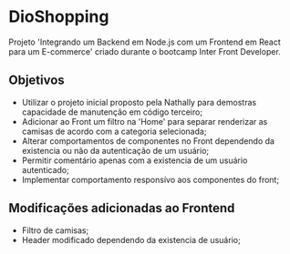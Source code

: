 # DioShopping

Projeto 'Integrando um Backend em Node.js com um Frontend em React para um E-commerce' criado durante o bootcamp Inter Front Developer.

## Objetivos

- Utilizar o projeto inicial proposto pela Nathally para demostras capacidade de manutenção em código terceiro;
- Adicionar ao Front um filtro na 'Home' para separar renderizar as camisas de acordo com a categoria selecionada;
- Alterar comportamentos de componentes no Front dependendo da existencia ou não da autenticação de um usuário;
- Permitir comentário apenas com a existencia de um usuário autenticado;
- Implementar comportamento responsívo aos componentes do front;

## Modificações adicionadas ao Frontend
- Filtro de camisas;
- Header modificado dependendo da existencia de usuário;

